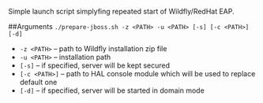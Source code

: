 Simple launch script simplyfing repeated start of Wildfly/RedHat EAP.

##Arguments
`./prepare-jboss.sh -z <PATH> -u <PATH> [-s] [-c <PATH>] [-d]`

 * `-z <PATH>` – path to Wildfly installation zip file
 * `-u <PATH>` – installation path
 * `[-s]` – if specified, server will be kept secured
 * `[-c <PATH>]` – path to HAL console module which will be used to replace default one
 * `[-d]` – if specified, server will be started in domain mode
